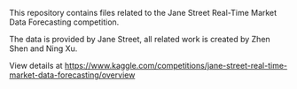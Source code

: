 This repository contains files related to the Jane Street Real-Time Market Data Forecasting competition.

The data is provided by Jane Street, all related work is created by Zhen Shen and Ning Xu.

View details at https://www.kaggle.com/competitions/jane-street-real-time-market-data-forecasting/overview
